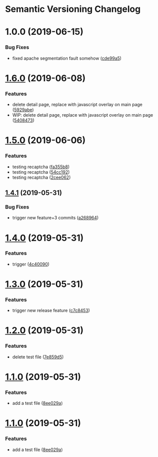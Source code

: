 # Semantic Versioning Changelog

# 1.0.0 (2019-06-15)


### Bug Fixes

* fixed apache segmentation fault somehow ([cde99a5](https://github.com/hupratt/la_petite_portugaise/commit/cde99a5))

# [1.6.0](https://github.com/hupratt/la_petite_portugaise/compare/v1.5.0...v1.6.0) (2019-06-08)


### Features

* delete detail page, replace with javascript overlay on main page ([5929abe](https://github.com/hupratt/la_petite_portugaise/commit/5929abe))
* WIP: delete detail page, replace with javascript overlay on main page ([5408473](https://github.com/hupratt/la_petite_portugaise/commit/5408473))

# [1.5.0](https://github.com/hupratt/la_petite_portugaise/compare/v1.4.1...v1.5.0) (2019-06-06)


### Features

* testing recaptcha ([fa355b8](https://github.com/hupratt/la_petite_portugaise/commit/fa355b8))
* testing recaptcha ([54cc192](https://github.com/hupratt/la_petite_portugaise/commit/54cc192))
* testing recaptcha ([2cee062](https://github.com/hupratt/la_petite_portugaise/commit/2cee062))

## [1.4.1](https://github.com/hupratt/la_petite_portugaise/compare/v1.4.0...v1.4.1) (2019-05-31)


### Bug Fixes

* trigger new feature+3 commits ([a268964](https://github.com/hupratt/la_petite_portugaise/commit/a268964))

# [1.4.0](https://github.com/hupratt/la_petite_portugaise/compare/v1.3.0...v1.4.0) (2019-05-31)


### Features

* trigger ([4c40090](https://github.com/hupratt/la_petite_portugaise/commit/4c40090))

# [1.3.0](https://github.com/hupratt/la_petite_portugaise/compare/v1.2.0...v1.3.0) (2019-05-31)


### Features

* trigger new release feature ([c7c8453](https://github.com/hupratt/la_petite_portugaise/commit/c7c8453))

# [1.2.0](https://github.com/hupratt/la_petite_portugaise/compare/v1.1.0...v1.2.0) (2019-05-31)


### Features

* delete test file ([7e859d5](https://github.com/hupratt/la_petite_portugaise/commit/7e859d5))

# [1.1.0](https://github.com/hupratt/la_petite_portugaise/compare/v1.0.0...v1.1.0) (2019-05-31)


### Features

* add a test file ([8ee029a](https://github.com/hupratt/la_petite_portugaise/commit/8ee029a))

# [1.1.0](https://github.com/hupratt/la_petite_portugaise/compare/v1.0.0...v1.1.0) (2019-05-31)


### Features

* add a test file ([8ee029a](https://github.com/hupratt/la_petite_portugaise/commit/8ee029a))
